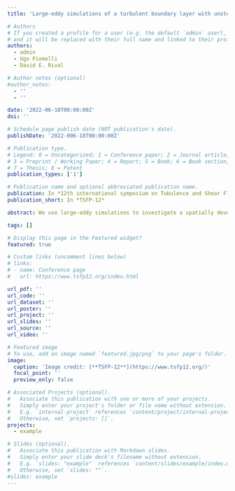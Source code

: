```yaml
---
title: 'Large-eddy simulations of a turbulent boundary layer with unsteady pressure gradients'

# Authors
# If you created a profile for a user (e.g. the default `admin` user), write the username (folder name) here
# and it will be replaced with their full name and linked to their profile.
authors:
  - admin
  - Ugo Piomelli
  - David E. Rival

# Author notes (optional)
#author_notes:
  - ''
  - ''

date: '2022-06-18T00:00:00Z'
doi: ''

# Schedule page publish date (NOT publication's date).
publishDate: '2022-006-18T00:00:00Z'

# Publication type.
# Legend: 0 = Uncategorized; 1 = Conference paper; 2 = Journal article;
# 3 = Preprint / Working Paper; 4 = Report; 5 = Book; 6 = Book section;
# 7 = Thesis; 8 = Patent
publication_types: ['1']

# Publication name and optional abbreviated publication name.
publication: In *12th international symposium on Tubulence and Shear Flow Phenomena*
publication_short: In *TSFP-12*

abstract: We use large-eddy simulations to investigate a spatially developing turbulent boundary layer with a space- and time-dependent pressure gradient. The free-stream velocity is prescribed, and the flow oscillates between times in which a favorable pressure gradient is followed by an adverse one, a zero pressure gradient, and a period in which the adverse pressure gradient is followed by a favorable one. The alternating favorable and adverse pressure gradient causes the flow to periodically separate and reattach from the wall. Several cases have been investigated for a range of reduced frequencies k spanning the range between very rapid flutter-like motions to slower flapping. Time-averaged and phase-averaged fields are analyzed, and comparison is made with steady cases with fixed pressure gradients.

tags: []

# Display this page in the Featured widget?
featured: true

# Custom links (uncomment lines below)
# links:
# - name: Conference page
#   url: https://www.tsfp12.org/index.html

url_pdf: ''
url_code: ''
url_dataset: ''
url_poster: ''
url_project: ''
url_slides: ''
url_source: ''
url_video: ''

# Featured image
# To use, add an image named `featured.jpg/png` to your page's folder.
image:
  caption: 'Image credit: [**TSFP-12**](https://www.tsfp12.org/)'
  focal_point: ''
  preview_only: false

# Associated Projects (optional).
#   Associate this publication with one or more of your projects.
#   Simply enter your project's folder or file name without extension.
#   E.g. `internal-project` references `content/project/internal-project/index.md`.
#   Otherwise, set `projects: []`.
projects:
  - example

# Slides (optional).
#   Associate this publication with Markdown slides.
#   Simply enter your slide deck's filename without extension.
#   E.g. `slides: "example"` references `content/slides/example/index.md`.
#   Otherwise, set `slides: ""`.
#slides: example
---
```




